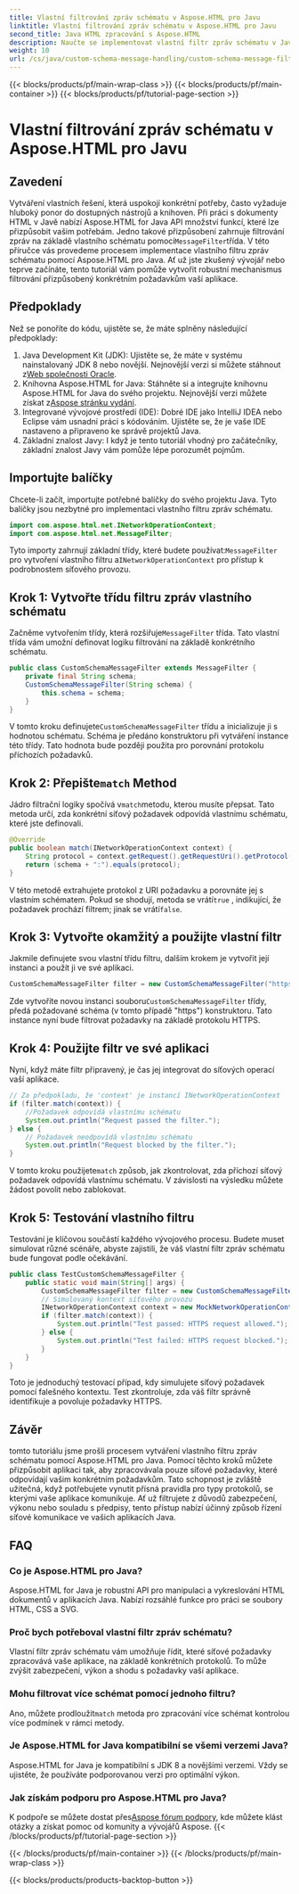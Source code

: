 ```yaml
---
title: Vlastní filtrování zpráv schématu v Aspose.HTML pro Javu
linktitle: Vlastní filtrování zpráv schématu v Aspose.HTML pro Javu
second_title: Java HTML zpracování s Aspose.HTML
description: Naučte se implementovat vlastní filtr zpráv schématu v Javě pomocí Aspose.HTML. Postupujte podle našeho podrobného průvodce pro bezpečné, přizpůsobené aplikační prostředí.
weight: 10
url: /cs/java/custom-schema-message-handling/custom-schema-message-filter/
---
```


{{< blocks/products/pf/main-wrap-class >}}
{{< blocks/products/pf/main-container >}}
{{< blocks/products/pf/tutorial-page-section >}}

# Vlastní filtrování zpráv schématu v Aspose.HTML pro Javu

## Zavedení
 Vytváření vlastních řešení, která uspokojí konkrétní potřeby, často vyžaduje hluboký ponor do dostupných nástrojů a knihoven. Při práci s dokumenty HTML v Javě nabízí Aspose.HTML for Java API množství funkcí, které lze přizpůsobit vašim potřebám. Jedno takové přizpůsobení zahrnuje filtrování zpráv na základě vlastního schématu pomocí`MessageFilter`třída. V této příručce vás provedeme procesem implementace vlastního filtru zpráv schématu pomocí Aspose.HTML pro Java. Ať už jste zkušený vývojář nebo teprve začínáte, tento tutoriál vám pomůže vytvořit robustní mechanismus filtrování přizpůsobený konkrétním požadavkům vaší aplikace.
## Předpoklady
Než se ponoříte do kódu, ujistěte se, že máte splněny následující předpoklady:
1.  Java Development Kit (JDK): Ujistěte se, že máte v systému nainstalovaný JDK 8 nebo novější. Nejnovější verzi si můžete stáhnout z[Web společnosti Oracle](https://www.oracle.com/java/technologies/javase-jdk11-downloads.html).
2.  Knihovna Aspose.HTML for Java: Stáhněte si a integrujte knihovnu Aspose.HTML for Java do svého projektu. Nejnovější verzi můžete získat z[Aspose stránku vydání](https://releases.aspose.com/html/java/).
3. Integrované vývojové prostředí (IDE): Dobré IDE jako IntelliJ IDEA nebo Eclipse vám usnadní práci s kódováním. Ujistěte se, že je vaše IDE nastaveno a připraveno ke správě projektů Java.
4. Základní znalost Javy: I když je tento tutoriál vhodný pro začátečníky, základní znalost Javy vám pomůže lépe porozumět pojmům.
## Importujte balíčky
Chcete-li začít, importujte potřebné balíčky do svého projektu Java. Tyto balíčky jsou nezbytné pro implementaci vlastního filtru zpráv schématu.
```java
import com.aspose.html.net.INetworkOperationContext;
import com.aspose.html.net.MessageFilter;
```
 Tyto importy zahrnují základní třídy, které budete používat:`MessageFilter` pro vytvoření vlastního filtru a`INetworkOperationContext` pro přístup k podrobnostem síťového provozu.
## Krok 1: Vytvořte třídu filtru zpráv vlastního schématu
 Začněme vytvořením třídy, která rozšiřuje`MessageFilter` třída. Tato vlastní třída vám umožní definovat logiku filtrování na základě konkrétního schématu.
```java
public class CustomSchemaMessageFilter extends MessageFilter {
    private final String schema;
    CustomSchemaMessageFilter(String schema) {
        this.schema = schema;
    }
}
```
 V tomto kroku definujete`CustomSchemaMessageFilter` třídu a inicializuje ji s hodnotou schématu. Schéma je předáno konstruktoru při vytváření instance této třídy. Tato hodnota bude později použita pro porovnání protokolu příchozích požadavků.
##  Krok 2: Přepište`match` Method
 Jádro filtrační logiky spočívá v`match`metodu, kterou musíte přepsat. Tato metoda určí, zda konkrétní síťový požadavek odpovídá vlastnímu schématu, které jste definovali.
```java
@Override
public boolean match(INetworkOperationContext context) {
    String protocol = context.getRequest().getRequestUri().getProtocol();
    return (schema + ":").equals(protocol);
}
```
 V této metodě extrahujete protokol z URI požadavku a porovnáte jej s vlastním schématem. Pokud se shodují, metoda se vrátí`true` , indikující, že požadavek prochází filtrem; jinak se vrátí`false`.
## Krok 3: Vytvořte okamžitý a použijte vlastní filtr
Jakmile definujete svou vlastní třídu filtru, dalším krokem je vytvořit její instanci a použít ji ve své aplikaci.
```java
CustomSchemaMessageFilter filter = new CustomSchemaMessageFilter("https");
```
 Zde vytvoříte novou instanci souboru`CustomSchemaMessageFilter` třídy, předá požadované schéma (v tomto případě "https") konstruktoru. Tato instance nyní bude filtrovat požadavky na základě protokolu HTTPS.
## Krok 4: Použijte filtr ve své aplikaci
Nyní, když máte filtr připravený, je čas jej integrovat do síťových operací vaší aplikace.
```java
// Za předpokladu, že 'context' je instancí INetworkOperationContext
if (filter.match(context)) {
    //Požadavek odpovídá vlastnímu schématu
    System.out.println("Request passed the filter.");
} else {
    // Požadavek neodpovídá vlastnímu schématu
    System.out.println("Request blocked by the filter.");
}
```
 V tomto kroku použijete`match` způsob, jak zkontrolovat, zda příchozí síťový požadavek odpovídá vlastnímu schématu. V závislosti na výsledku můžete žádost povolit nebo zablokovat.
## Krok 5: Testování vlastního filtru
Testování je klíčovou součástí každého vývojového procesu. Budete muset simulovat různé scénáře, abyste zajistili, že váš vlastní filtr zpráv schématu bude fungovat podle očekávání.
```java
public class TestCustomSchemaMessageFilter {
    public static void main(String[] args) {
        CustomSchemaMessageFilter filter = new CustomSchemaMessageFilter("https");
        // Simulovaný kontext síťového provozu
        INetworkOperationContext context = new MockNetworkOperationContext("https");
        if (filter.match(context)) {
            System.out.println("Test passed: HTTPS request allowed.");
        } else {
            System.out.println("Test failed: HTTPS request blocked.");
        }
    }
}
```
Toto je jednoduchý testovací případ, kdy simulujete síťový požadavek pomocí falešného kontextu. Test zkontroluje, zda váš filtr správně identifikuje a povoluje požadavky HTTPS.
## Závěr
tomto tutoriálu jsme prošli procesem vytváření vlastního filtru zpráv schématu pomocí Aspose.HTML pro Java. Pomocí těchto kroků můžete přizpůsobit aplikaci tak, aby zpracovávala pouze síťové požadavky, které odpovídají vašim konkrétním požadavkům. Tato schopnost je zvláště užitečná, když potřebujete vynutit přísná pravidla pro typy protokolů, se kterými vaše aplikace komunikuje. Ať už filtrujete z důvodů zabezpečení, výkonu nebo souladu s předpisy, tento přístup nabízí účinný způsob řízení síťové komunikace ve vašich aplikacích Java.
## FAQ
### Co je Aspose.HTML pro Java?
Aspose.HTML for Java je robustní API pro manipulaci a vykreslování HTML dokumentů v aplikacích Java. Nabízí rozsáhlé funkce pro práci se soubory HTML, CSS a SVG.
### Proč bych potřeboval vlastní filtr zpráv schématu?
Vlastní filtr zpráv schématu vám umožňuje řídit, které síťové požadavky zpracovává vaše aplikace, na základě konkrétních protokolů. To může zvýšit zabezpečení, výkon a shodu s požadavky vaší aplikace.
### Mohu filtrovat více schémat pomocí jednoho filtru?
 Ano, můžete prodloužit`match` metoda pro zpracování více schémat kontrolou více podmínek v rámci metody.
### Je Aspose.HTML for Java kompatibilní se všemi verzemi Java?
Aspose.HTML for Java je kompatibilní s JDK 8 a novějšími verzemi. Vždy se ujistěte, že používáte podporovanou verzi pro optimální výkon.
### Jak získám podporu pro Aspose.HTML pro Java?
 K podpoře se můžete dostat přes[Aspose fórum podpory](https://forum.aspose.com/c/html/29), kde můžete klást otázky a získat pomoc od komunity a vývojářů Aspose.
{{< /blocks/products/pf/tutorial-page-section >}}

{{< /blocks/products/pf/main-container >}}
{{< /blocks/products/pf/main-wrap-class >}}

{{< blocks/products/products-backtop-button >}}

